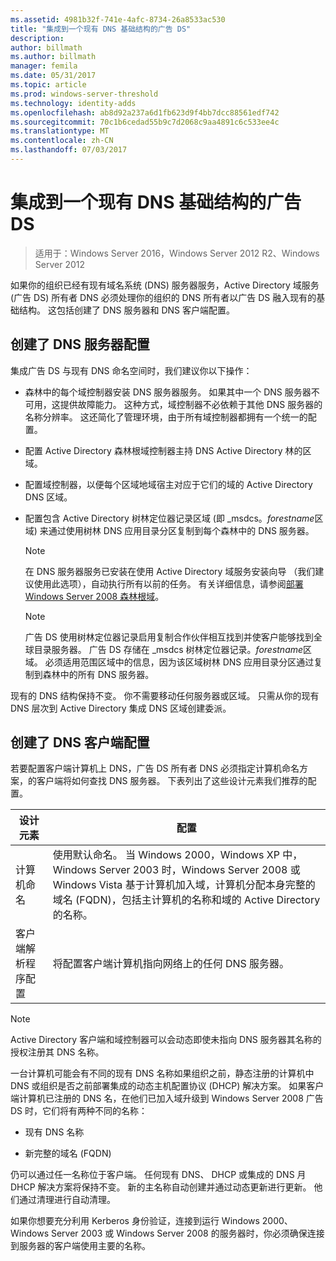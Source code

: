 ```yaml
---
ms.assetid: 4981b32f-741e-4afc-8734-26a8533ac530
title: "集成到一个现有 DNS 基础结构的广告 DS"
description: 
author: billmath
ms.author: billmath
manager: femila
ms.date: 05/31/2017
ms.topic: article
ms.prod: windows-server-threshold
ms.technology: identity-adds
ms.openlocfilehash: ab8d92a237a6d1fb623d9f4bb7dcc88561edf742
ms.sourcegitcommit: 70c1b6cedad55b9c7d2068c9aa4891c6c533ee4c
ms.translationtype: MT
ms.contentlocale: zh-CN
ms.lasthandoff: 07/03/2017
---
```

# <a name="integrating-ad-ds-into-an-existing-dns-infrastructure"></a>集成到一个现有 DNS 基础结构的广告 DS

>适用于：Windows Server 2016，Windows Server 2012 R2、Windows Server 2012

如果你的组织已经有现有域名系统 (DNS) 服务器服务，Active Directory 域服务 (广告 DS) 所有者 DNS 必须处理你的组织的 DNS 所有者以广告 DS 融入现有的基础结构。 这包括创建了 DNS 服务器和 DNS 客户端配置。  
  
## <a name="creating-a-dns-server-configuration"></a>创建了 DNS 服务器配置  
集成广告 DS 与现有 DNS 命名空间时，我们建议你以下操作：  
  
-   森林中的每个域控制器安装 DNS 服务器服务。 如果其中一个 DNS 服务器不可用，这提供故障能力。 这种方式，域控制器不必依赖于其他 DNS 服务器的名称分辨率。 这还简化了管理环境，由于所有域控制器都拥有一个统一的配置。  
  
-   配置 Active Directory 森林根域控制器主持 DNS Active Directory 林的区域。  
  
-   配置域控制器，以便每个区域地域宿主对应于它们的域的 Active Directory DNS 区域。  
  
-   配置包含 Active Directory 树林定位器记录区域 (即 _msdcs。*forestname*区域) 来通过使用树林 DNS 应用目录分区复制到每个森林中的 DNS 服务器。  
  
    > [!NOTE]  
    > 在 DNS 服务器服务已安装在使用 Active Directory 域服务安装向导 （我们建议使用此选项），自动执行所有以前的任务。 有关详细信息，请参阅[部署 Windows Server 2008 森林根域](https://technet.microsoft.com/library/cc731174.aspx)。  
  
    > [!NOTE]  
    > 广告 DS 使用树林定位器记录启用复制合作伙伴相互找到并使客户能够找到全球目录服务器。 广告 DS 存储在 _msdcs 树林定位器记录。*forestname*区域。 必须适用范围区域中的信息，因为该区域树林 DNS 应用目录分区通过复制到森林中的所有 DNS 服务器。  
  
现有的 DNS 结构保持不变。 你不需要移动任何服务器或区域。 只需从你的现有 DNS 层次到 Active Directory 集成 DNS 区域创建委派。  
  
## <a name="creating-the-dns-client-configuration"></a>创建了 DNS 客户端配置  
若要配置客户端计算机上 DNS，广告 DS 所有者 DNS 必须指定计算机命名方案，的客户端将如何查找 DNS 服务器。 下表列出了这些设计元素我们推荐的配置。  
  
|设计元素|配置|  
|------------------|-----------------|  
|计算机命名|使用默认命名。 当 Windows 2000，Windows XP 中，Windows Server 2003 时，Windows Server 2008 或 Windows Vista 基于计算机加入域，计算机分配本身完整的域名 (FQDN)，包括主计算机的名称和域的 Active Directory 的名称。|  
|客户端解析程序配置|将配置客户端计算机指向网络上的任何 DNS 服务器。|  
  
> [!NOTE]  
> Active Directory 客户端和域控制器可以会动态即使未指向 DNS 服务器其名称的授权注册其 DNS 名称。  
  
一台计算机可能会有不同的现有 DNS 名称如果组织之前，静态注册的计算机中 DNS 或组织是否之前部署集成的动态主机配置协议 (DHCP) 解决方案。 如果客户端计算机已注册的 DNS 名，在他们已加入域升级到 Windows Server 2008 广告 DS 时，它们将有两种不同的名称：  
  
-   现有 DNS 名称  
  
-   新完整的域名 (FQDN)  
  
仍可以通过任一名称位于客户端。 任何现有 DNS、 DHCP 或集成的 DNS 月 DHCP 解决方案将保持不变。 新的主名称自动创建并通过动态更新进行更新。 他们通过清理进行自动清理。  
  
如果你想要充分利用 Kerberos 身份验证，连接到运行 Windows 2000、 Windows Server 2003 或 Windows Server 2008 的服务器时，你必须确保连接到服务器的客户端使用主要的名称。  
  


